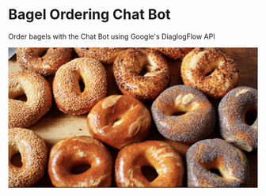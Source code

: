 # Bagel Ordering Chat Bot
Order bagels with the Chat Bot using Google's DiaglogFlow API 

[![Watch the video](https://github.com/Nam-H-Nguyen/Bagel_Ordering_Chat_Bot/blob/master/bagel.png)](https://github.com/Nam-H-Nguyen/Bagel_Ordering_Chat_Bot/blob/master/Bagel_Ordering_Chat_Bot.mov)

